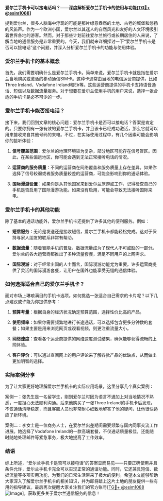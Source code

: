 **爱尔兰手机卡可以接电话吗？——深度解析爱尔兰手机卡的使用与功能[[TG💪+ @esim1088](https://t.me/s/esim1088)]**

提到爱尔兰，很多人脑海中浮现的可能是那片绿意盎然的土地、古老的城堡和悠扬的风笛声。作为一个欧洲小国，爱尔兰以其迷人的自然风光和友好的人文环境吸引着世界各地的游客。然而，对于那些计划前往爱尔兰旅行或长期居住的人来说，了解当地的通信服务是非常重要的。今天，我们就来详细探讨一下“爱尔兰手机卡是否可以接电话”这个问题，并深入分析爱尔兰手机卡的功能与使用体验。

### 爱尔兰手机卡的基本概念

首先，我们需要明确什么是爱尔兰手机卡。简单来说，爱尔兰手机卡就是指在爱尔兰当地购买或激活的移动通信SIM卡。这种卡通常由当地的电信运营商提供，比如Three Ireland、Vodafone Ireland和Eir等。这些运营商提供的手机卡支持语音通话、短信以及数据流量服务。对于想要在爱尔兰使用手机的用户来说，选择一张合适的手机卡是必不可少的一步。

### 爱尔兰手机卡能否接电话？

接下来，我们回到文章的核心问题：爱尔兰手机卡是否可以接电话？答案是肯定的。只要你拥有一张有效的爱尔兰手机卡，并且该卡已经成功激活，那么它就可以用来接收来自其他号码的来电。不过，在实际使用过程中，有几个因素可能会影响你的接听体验：

1. **信号覆盖范围**：爱尔兰的地理环境较为复杂，部分地区可能存在信号盲区。因此，在某些偏远地区，你可能会遇到无法正常接听电话的情况。
   
2. **运营商的服务质量**：不同的运营商在网络覆盖和服务质量上存在差异。如果你选择了信号较弱或者服务质量较差的运营商，可能会影响到你的通话体验。

3. **国际漫游设置**：如果你是从其他国家来到爱尔兰旅游或工作，记得检查自己的手机是否启用了国际漫游功能。如果没有启用，可能会导致无法接听国际来电。

### 爱尔兰手机卡的其他功能

除了基本的通话功能外，爱尔兰手机卡还提供了许多其他的便利服务。例如：

- **短信服务**：无论是发送还是接收短信，爱尔兰手机卡都能轻松完成。这对于保持与家人朋友的联系非常有帮助。
  
- **数据流量**：随着智能手机的普及，数据流量成为了现代人不可或缺的一部分。爱尔兰的各大运营商都推出了多种流量套餐，满足不同用户的上网需求。

- **国际漫游**：对于经常出国的人士而言，国际漫游功能尤为重要。许多运营商提供了灵活的国际漫游套餐，让用户在国外也能享受无缝的通信体验。

### 如何选择适合自己的爱尔兰手机卡？

面对市场上琳琅满目的手机卡选项，如何挑选一张适合自己需求的卡片呢？以下几点建议或许能为你提供参考：

1. **预算考量**：根据自身的经济状况确定预算范围，选择性价比高的产品。

2. **使用频率**：如果你需要频繁地进行长途通话，可以选择包含更多分钟数的套餐；如果主要是用来浏览网页或观看视频，则更注重流量大小。

3. **网络速度**：查看各个运营商提供的网络速度测试结果，确保能够获得流畅的上网体验。

4. **客户评价**：可以通过查阅网上的用户评论来了解各款产品的优缺点，从而做出更加明智的选择。

### 实际案例分享

为了让大家更好地理解爱尔兰手机卡的实际应用场景，这里分享几个真实案例：

案例一：张先生是一名留学生，刚到爱尔兰时因为语言不通加上对当地情况不熟悉，一度担心无法顺利沟通。后来他购买了一张Three Ireland的手机卡后发现，不仅通话清晰稳定，而且客服人员也非常耐心细致地解答了他的疑问，让他很快适应了新环境。

案例二：李女士是一位商务人士，在爱尔兰出差期间需要频繁与国内同事交流工作进展。她选择了Vodafone Ireland的一款高端套餐，不仅通话质量极佳，还能随时随地处理邮件等紧急事务，极大地提高了工作效率。

### 结语

综上所述，“爱尔兰手机卡是否可以接电话”的答案显而易见——只要正确使用并且条件允许，爱尔兰手机卡完全可以实现正常的通话功能。同时，它还兼具短信、数据流量等多项实用功能，为我们的日常生活带来了极大的便利。希望本文能够帮助大家深入了解爱尔兰手机卡的相关知识，并为即将踏上这片土地的朋友提供一些有用的指导建议。最后再次提醒大家关注我们的官方账号[[TG💪+ @esim1088](https://t.me/s/esim1088) ![Image](https://i.postimg.cc/4NQfJmqS/Snipaste-2025-05-13-00-14-12.png)]，获取更多关于爱尔兰通信服务的信息！
